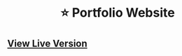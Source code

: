 <h1 align="center">
    <b>⭐ Portfolio Website</b>
</h1>


## [View Live Version](https://itsmartonic.github.io/PortfolioWebsite/)
